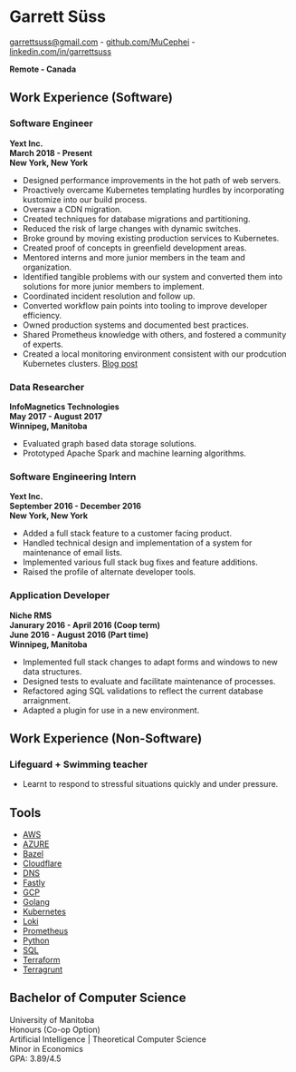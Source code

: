 # Garrett Süss

garrettsuss@gmail.com - 
[github.com/MuCephei](https://github.com/MuCephei) -
[linkedin.com/in/garrettsuss](https://www.linkedin.com/in/garrettsuss/)

**Remote - Canada**

## Work Experience (Software)

### Software Engineer
**Yext Inc.\
March 2018 - Present\
New York, New York**

* Designed performance improvements in the hot path of web servers.
* Proactively overcame Kubernetes templating hurdles by incorporating kustomize into our build process.
* Oversaw a CDN migration.
* Created techniques for database migrations and partitioning.
* Reduced the risk of large changes with dynamic switches.
* Broke ground by moving existing production services to Kubernetes.
* Created proof of concepts in greenfield development areas.
* Mentored interns and more junior members in the team and organization.
* Identified tangible problems with our system and converted them into solutions for more junior members to implement.
* Coordinated incident resolution and follow up.
* Converted workflow pain points into tooling to improve developer efficiency.
* Owned production systems and documented best practices.
* Shared Prometheus knowledge with others, and fostered a community of experts.
* Created a local monitoring environment consistent with our prodcution Kubernetes clusters. [Blog post](https://engblog.yext.com/post/monitoring-local-kubernetes-services-with-tilt)

### Data Researcher
**InfoMagnetics Technologies\
May 2017 - August 2017\
Winnipeg, Manitoba**

* Evaluated graph based data storage solutions.
* Prototyped Apache Spark and machine learning algorithms.

### Software Engineering Intern
**Yext Inc.\
September 2016 - December 2016\
New York, New York**

* Added a full stack feature to a customer facing product.
* Handled technical design and implementation of a system for maintenance of email lists.
* Implemented various full stack bug fixes and feature additions.
* Raised the profile of alternate developer tools.

### Application Developer
**Niche RMS\
Janurary 2016 - April 2016 (Coop term)\
June 2016 - August 2016 (Part time)\
Winnipeg, Manitoba**

* Implemented full stack changes to adapt forms and windows to new data structures.
* Designed tests to evaluate and facilitate maintenance of processes.
* Refactored aging SQL validations to reflect the current database arraignment.
* Adapted a plugin for use in a new environment.

## Work Experience (Non-Software)

### Lifeguard + Swimming teacher
* Learnt to respond to stressful situations quickly and under pressure.

## Tools
* [AWS](https://aws.amazon.com/)
* [AZURE](https://azure.microsoft.com/en-us/)
* [Bazel](https://bazel.build/)
* [Cloudflare](https://www.cloudflare.com/)
* [DNS](https://en.wikipedia.org/wiki/Domain_Name_System)
* [Fastly](https://www.fastly.com/)
* [GCP](https://cloud.google.com/)
* [Golang](https://golang.org/)
* [Kubernetes](https://kubernetes.io/)
* [Loki](https://grafana.com/docs/loki/latest/)
* [Prometheus](https://prometheus.io/)
* [Python](https://docs.python.org/3/)
* [SQL](https://www.mysql.com/)
* [Terraform](https://www.terraform.io/)
* [Terragrunt](https://terragrunt.gruntwork.io/)

## Bachelor of Computer Science
University of Manitoba\
Honours (Co-op Option)\
Artificial Intelligence | Theoretical Computer Science\
Minor in Economics\
GPA: 3.89/4.5
